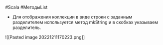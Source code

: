 #Scala #МетодыList 

* Для отображения коллекции в виде строки с заданным разделителем используется метод mkString и в скобках указываем разделитель.

![[Pasted image 20221211170223.png]]